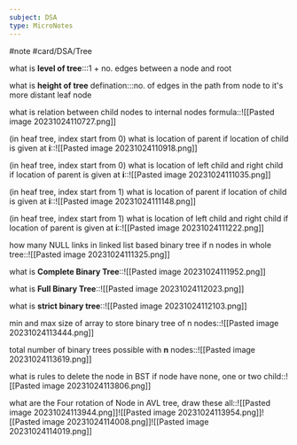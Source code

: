 ```yaml
---
subject: DSA
type: MicroNotes
---
```

#note
#card/DSA/Tree

 <!--SR:!2023-11-07,9,270!2023-11-11,10,270-->

what is **level of tree**:::1 + no. edges between a node and root <!--SR:!2024-01-17,58,310!2024-01-30,71,310-->

what is **height of tree** defination:::no. of edges in the path from node to it's more distant leaf node <!--SR:!2024-01-18,59,310!2024-01-04,54,310-->

what is relation between child nodes to internal nodes formula::![[Pasted image 20231024110727.png]] <!--SR:!2024-01-27,68,310-->

(in heaf tree, index start from 0) what is location of parent if location of child is given at **i**::![[Pasted image 20231024110918.png]] <!--SR:!2024-01-09,48,270-->

(in heaf tree, index start from 0) what is location of left child and right child if location of parent is given at **i**::![[Pasted image 20231024111035.png]] <!--SR:!2023-12-07,17,270-->

(in heaf tree, index start from 1) what is location of parent if location of child is given at **i**::![[Pasted image 20231024111148.png]] <!--SR:!2023-12-10,20,270-->


(in heaf tree, index start from 1) what is location of left child and right child if location of parent is given at **i**::![[Pasted image 20231024111222.png]] <!--SR:!2024-01-20,61,310-->


how many NULL links in linked list based binary tree if n nodes in whole tree::![[Pasted image 20231024111325.png]] <!--SR:!2023-12-12,32,270-->

what is **Complete Binary Tree**::![[Pasted image 20231024111952.png]] <!--SR:!2024-01-14,55,310-->

what is **Full Binary Tree**::![[Pasted image 20231024112023.png]] <!--SR:!2024-01-26,67,310-->

what is **strict binary tree**::![[Pasted image 20231024112103.png]] <!--SR:!2024-01-22,63,310-->

min and max size of array to store binary tree of n  nodes::![[Pasted image 20231024113444.png]] <!--SR:!2023-11-26,15,250-->

total number of binary trees possible with  **n** nodes::![[Pasted image 20231024113619.png]] <!--SR:!2024-01-21,62,310-->

what is rules to delete the node in BST if node have none, one or two child::![[Pasted image 20231024113806.png]] <!--SR:!2024-01-12,53,310-->


what are the Four rotation of Node in AVL tree, draw these all::![[Pasted image 20231024113944.png]]![[Pasted image 20231024113954.png]]![[Pasted image 20231024114008.png]]![[Pasted image 20231024114019.png]] <!--SR:!2023-12-19,38,290-->




